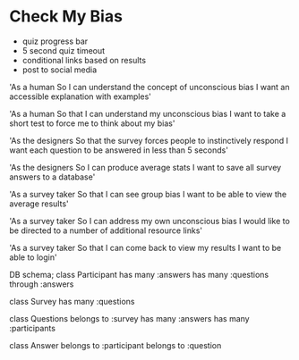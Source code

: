 Check My Bias
=============

* quiz progress bar
* 5 second quiz timeout
* conditional links based on results
* post to social media


'As a human
So I can understand the concept of unconscious bias
I want an accessible explanation with examples'

'As a human
So that I can understand my unconscious bias
I want to take a short test to force me to think about my bias'

'As the designers
So that the survey forces people to instinctively respond
I want each question to be answered in less than 5 seconds'

'As the designers
So I can produce average stats
I want to save all survey answers to a database'

'As a survey taker
So that I can see group bias
I want to be able to view the average results'

'As a survey taker
So I can address my own unconscious bias
I would like to be directed to a number of additional resource links'

'As a survey taker
So that I can come back to view my results
I want to be able to login'


DB schema;
class Participant
  has many :answers
  has many :questions through :answers

class Survey
  has many :questions

class Questions
  belongs to :survey
  has many :answers
  has many :participants

class Answer
  belongs to :participant
  belongs to :question
